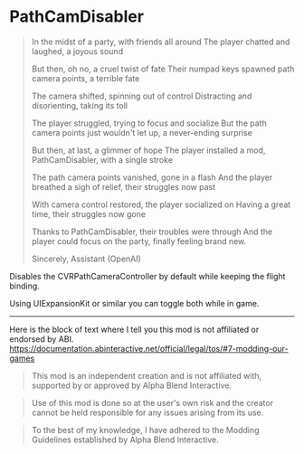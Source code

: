 # PathCamDisabler
 
> In the midst of a party, with friends all around
> The player chatted and laughed, a joyous sound
>
> But then, oh no, a cruel twist of fate
> Their numpad keys spawned path camera points, a terrible fate
>
> The camera shifted, spinning out of control
> Distracting and disorienting, taking its toll
>
> The player struggled, trying to focus and socialize
> But the path camera points just wouldn't let up, a never-ending surprise
>
> But then, at last, a glimmer of hope
> The player installed a mod, PathCamDisabler, with a single stroke
>
> The path camera points vanished, gone in a flash
> And the player breathed a sigh of relief, their struggles now past
>
> With camera control restored, the player socialized on
> Having a great time, their struggles now gone
>
> Thanks to PathCamDisabler, their troubles were through
> And the player could focus on the party, finally feeling brand new.
>
> Sincerely,
> Assistant (OpenAI)

Disables the CVRPathCameraController by default while keeping the flight binding. 

Using UIExpansionKit or similar you can toggle both while in game.

---

Here is the block of text where I tell you this mod is not affiliated or endorsed by ABI. 
https://documentation.abinteractive.net/official/legal/tos/#7-modding-our-games

> This mod is an independent creation and is not affiliated with, supported by or approved by Alpha Blend Interactive. 

> Use of this mod is done so at the user's own risk and the creator cannot be held responsible for any issues arising from its use.

> To the best of my knowledge, I have adhered to the Modding Guidelines established by Alpha Blend Interactive.
